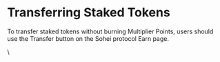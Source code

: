 # Transferring Staked Tokens

To transfer staked tokens without burning Multiplier Points, users should use the Transfer button on the Sohei protocol Earn page.

\
